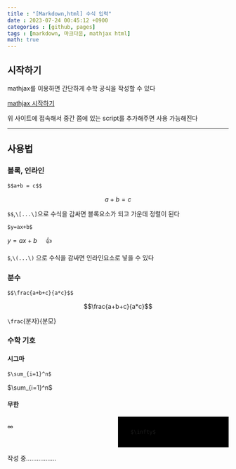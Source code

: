 ```yaml
---
title : "[Markdown,html] 수식 입력"
date : 2023-07-24 00:45:12 +0900
categories : [github, pages]
tags : [markdown, 마크다운, mathjax html]
math: true
---
```


## 시작하기

mathjax를 이용하면 간단하게 수학 공식을 작성할 수 있다

[mathjax 시작하기](https://www.mathjax.org/#gettingstarted)

위 사이트에 접속해서 중간 쯤에 있는 script를 추가해주면 사용 가능해진다

---

## 사용법

### 블록, 인라인

```markdown
$$a+b = c$$
```
$$a+b=c$$

`$$`,`\[...\]`으로 수식을 감싸면 블록요소가 되고 가운데 정렬이 된다

```markdown
$y=ax+b$
```
$y=ax+b$ &nbsp;&nbsp;&nbsp;&nbsp;👍

`$`,`\(...\)` 으로 수식을 감싸면 인라인요소로 넣을 수 있다


### 분수

```markdown
$$\frac{a+b+c}{a*c}$$
```
$$\frac{a+b+c}{a*c}$$

`\frac`{분자}{분모}


### 수학 기호

#### 시그마
```markdown
$\sum_{i=1}^n$
```
$\sum_{i=1}^n$

#### 무한

<div style="display: flex;">
  <div style="flex: 1;">

$\infty$

  </div>
  <div style="flex: 1; background-color: #000000;">
    <pre><code>
    $\infty$
    </code></pre>
  </div>
</div>

작성 중.................